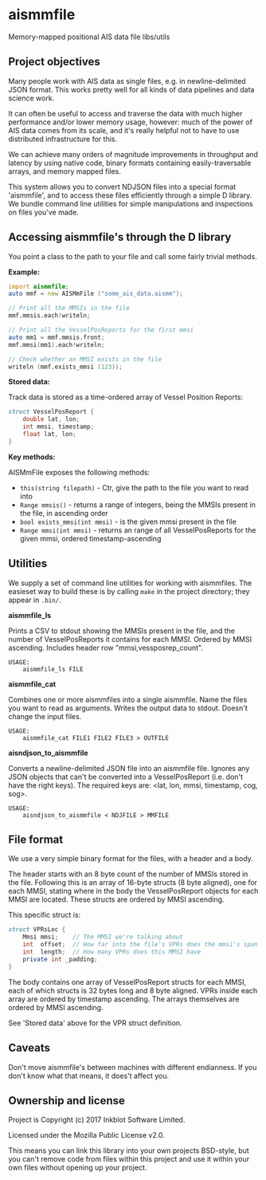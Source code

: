# aismmfile
Memory-mapped positional AIS data file libs/utils


Project objectives
------------------

Many people work with AIS data as single files, e.g. in newline-delimited JSON
format. This works pretty well for all kinds of data pipelines and data science work.

It can often be useful to access and traverse the data with much higher performance
and/or lower memory usage, however: much of the power of AIS data comes from its
scale, and it's really helpful not to have to use distributed infrastructure for this.

We can achieve many orders of magnitude improvements in throughput and latency
by using native code, binary formats containing easily-traversable arrays,
and memory mapped files.

This system allows you to convert NDJSON files into a special format 'aismmfile',
and to access these files efficiently through a simple D library. We bundle
command line utilities for simple manipulations and inspections on files you've
made.


Accessing aismmfile's through the D library
-------------------------------------------

You point a class to the path to your file and call some fairly trivial methods.


__Example:__

```d
import aismmfile;
auto mmf = new AISMmFile ("some_ais_data.aismm");

// Print all the MMSIs in the file
mmf.mmsis.each!writeln;

// Print all the VesselPosReports for the first mmsi
auto mm1 = mmf.mmsis.front;
mmf.mmsi(mm1).each!writeln;

// Check whether an MMSI exists in the file
writeln (mmf.exists_mmsi (123));
```


__Stored data:__

Track data is stored as a time-ordered array of Vessel Position Reports:

```d
struct VesselPosReport {
    double lat, lon;
    int mmsi, timestamp;
    float lat, lon;
}
```

__Key methods:__

AISMmFile exposes the following methods:

- `this(string filepath)` - Ctr, give the path to the file you want to read into
- `Range mmsis()` - returns a range of integers, being the MMSIs present in the file,
  in ascending order
- `bool exists_mmsi(int mmsi)` - is the given mmsi present in the file
- `Range mmsi(int mmsi)` - returns an range of all VesselPosReports for the given mmsi,
  ordered timestamp-ascending


Utilities
---------

We supply a set of command line utilities for working with aismmfiles.
The easieset way to build these is by calling `make` in the project directory;
they appear in `.bin/`.

__aismmfile_ls__

Prints a CSV to stdout showing the MMSIs present in the file, and the number
of VesselPosReports it contains for each MMSI. Ordered by MMSI ascending.
Includes header row "mmsi,vessposrep_count".

```
USAGE:
    aismmfile_ls FILE
```

__aismmfile_cat__

Combines one or more aismmfiles into a single aismmfile. Name the files you want
to read as arguments. Writes the output data to stdout. Doesn't change the input
files.

```
USAGE:
    aismmfile_cat FILE1 FILE2 FILE3 > OUTFILE
```

__aisndjson_to_aismmfile__

Converts a newline-delimited JSON file into an aismmfile file. Ignores any JSON
objects that can't be converted into a VesselPosReport (i.e. don't have the right
keys). The required keys are: <lat, lon, mmsi, timestamp, cog, sog>.

```
USAGE:
    aisndjson_to_aismmfile < NDJFILE > MMFILE
```


File format
-----------

We use a very simple binary format for the files, with a header and a body.

The header starts with an 8 byte count of the number of MMSIs stored in the file.
Following this is an array of 16-byte structs (8 byte aligned), one for each MMSI,
stating where in the body the VesselPosReport objects for each MMSI are located.
These structs are ordered by MMSI ascending.

This specific struct is:

```d
struct VPRsLoc {
    Mmsi mmsi;    // The MMSI we're talking about
    int  offset;  // How far into the file's VPRs does the mmsi's span begin?
    int  length;  // How many VPRs does this MMSI have
    private int _padding;
}
```

The body contains one array of VesselPosReport structs for each MMSI, each of which
structs is 32 bytes long and 8 byte aligned. VPRs inside each array are ordered by
timestamp ascending. The arrays themselves are ordered by MMSI ascending.

See 'Stored data' above for the VPR struct definition.


Caveats
-------

Don't move aismmfile's between machines with different endianness. If you don't
know what that means, it does't affect you.


Ownership and license
---------------------

Project is Copyright (c) 2017 Inkblot Software Limited.

Licensed under the Mozilla Public License v2.0.

This means you can link this library into your own projects BSD-style, but you can't
remove code from files within this project and use it within your own files
without opening up your project.
